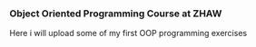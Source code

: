 ### Object Oriented Programming Course at ZHAW

Here i will upload some of my first OOP programming exercises
